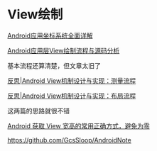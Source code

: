 # View绘制

[Android应用坐标系统全面详解](https://blog.csdn.net/yanbober/article/details/50419117)

[Android应用层View绘制流程与源码分析](https://blog.csdn.net/yanbober/article/details/46128379)

基本流程还算清楚，但文章太旧了

[反思|Android View机制设计与实现：测量流程](https://juejin.cn/post/6844903909320835080#heading-0)

[反思|Android View机制设计与实现：布局流程](https://juejin.cn/post/6844903912315551757)

这两篇的思路就很不错

[Android 获取 View 宽高的常用正确方式，避免为零](https://juejin.cn/post/6844903472593125384)

https://github.com/GcsSloop/AndroidNote